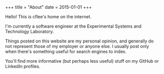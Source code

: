 +++
title = "About"
date = 2015-01-01
+++

Hello! This is cflee's home on the internet.

I'm currently a software engineer at the Experimental Systems and Technology Laboratory.

Things posted on this website are my personal opinion, and generally do not represent those of my employer or anyone else. I usually post only when there's something useful for search engines to index.

You'll find more informative (but perhaps less useful) stuff on my GitHub or LinkedIn profiles.

